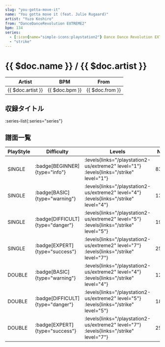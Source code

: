 ```yaml
---
slug: "you-gotta-move-it"
name: "You gotta move it (feat. Julie Rugaard)"
artist: "Yuzo Koshiro"
from: "DanceDanceRevolution EXTREME2"
bpm: 134
series:
  - [:icon{name="simple-icons:playstation2"} Dance Dance Revolution EXTREME 2 :icon{name="flag:us-4x3"}](/playstation2-us/extreme2)
  - "strike"
---
```


# {{ $doc.name }} / {{ $doc.artist }}

|Artist|BPM|From|
|------|---|----|
|{{ $doc.artist }}|{{ $doc.bpm }}|{{ $doc.from }}|

## 収録タイトル

:series-list{:series="series"}

## 譜面一覧

|PlayStyle|Difficulty|Levels|Notes|Movie|
|---------|----------|------|-----|-----|
|SINGLE| :badge[BEGINNER]{type="info"}| :levels{links="/playstation2-us/extreme2" level="1"} :levels{links="/strike" level="1"}|83/1||
|SINGLE| :badge[BASIC]{type="warning"}| :levels{links="/playstation2-us/extreme2" level="4"} :levels{links="/strike" level="4"}|134/20||
|SINGLE| :badge[DIFFICULT]{type="danger"}| :levels{links="/playstation2-us/extreme2" level="5"} :levels{links="/strike" level="5"}|192/25||
|SINGLE| :badge[EXPERT]{type="success"}| :levels{links="/playstation2-us/extreme2" level="7"} :levels{links="/strike" level="7"}|253/12||
|DOUBLE| :badge[BASIC]{type="warning"}| :levels{links="/playstation2-us/extreme2" level="4"} :levels{links="/strike" level="4"}|128/22||
|DOUBLE| :badge[DIFFICULT]{type="danger"}| :levels{links="/playstation2-us/extreme2" level="5"} :levels{links="/strike" level="5"}|182/21||
|DOUBLE| :badge[EXPERT]{type="success"}| :levels{links="/playstation2-us/extreme2" level="7"} :levels{links="/strike" level="7"}|257/17||
